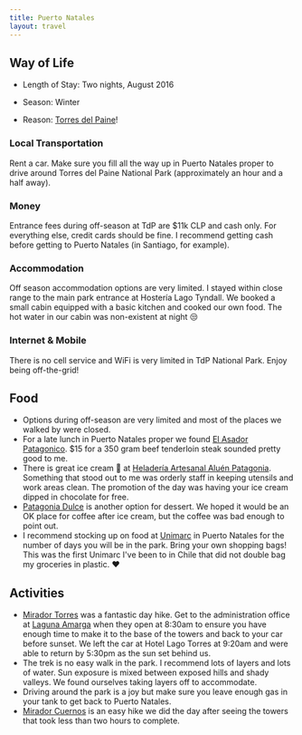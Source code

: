 ```yaml
---
title: Puerto Natales
layout: travel
---
```


## Way of Life
* Length of Stay: Two nights, August 2016

* Season: Winter

* Reason: [Torres del Paine](http://4sq.com/2a74n7C)!

### Local Transportation

Rent a car. Make sure you fill all the way up in Puerto Natales proper to drive
around Torres del Paine National Park (approximately an hour and a half away).

### Money

Entrance fees during off-season at TdP are $11k CLP and cash only.
For everything else, credit cards should be fine. I recommend getting cash before
getting to Puerto Natales (in Santiago, for example).

### Accommodation

Off season accommodation options are very limited. I stayed within close range to the
main park entrance at Hostería Lago Tyndall. We booked a small cabin equipped with a basic
kitchen and cooked our own food. The hot water in our cabin was non-existent at night :unamused:

### Internet & Mobile

There is no cell service and WiFi is very limited in TdP National Park. Enjoy being off-the-grid!

## Food

* Options during off-season are very limited and most of the places we walked by were closed.
* For a late lunch in Puerto Natales proper we found [El Asador Patagonico](http://4sq.com/2a2gDEF).
$15 for a 350 gram beef tenderloin steak sounded pretty good to me.
* There is great ice cream :ice_cream: at [Heladería Artesanal Aluén Patagonia](http://4sq.com/2anG8D0). Something that stood out to me was orderly staff in keeping utensils and work areas clean.
The promotion of the day was having your ice cream dipped in chocolate for free.
* [Patagonia Dulce](http://4sq.com/zdIIM4) is another option for dessert. We hoped it would be an OK place for coffee after ice cream, but the coffee was bad enough to point out.
* I recommend stocking up on food at [Unimarc](http://4sq.com/zm3SUU) in Puerto Natales for the number of days you will be in the park.
Bring your own shopping bags! This was the first Unimarc I've been to in Chile that did not double bag my groceries in plastic. :heart:

## Activities

* [Mirador Torres](http://www.trekkingchile.com/ES/trekking-torrespaine.htm) was a fantastic day hike. Get to the administration office at [Laguna Amarga](http://patagonia-chile.com/site/destinos/torres-del-paine/laguna-amarga/) when they open at 8:30am to ensure you
have enough time to make it to the base of the towers and back to your car before sunset. We left the car at Hotel Lago Torres at 9:20am
and were able to return by 5:30pm as the sun set behind us.
* The trek is no easy walk in the park. I recommend lots of layers and lots of water.
Sun exposure is mixed between exposed hills and shady valleys. We found ourselves taking layers off to accommodate.
* Driving around the park is a joy but make sure you leave enough gas in your tank to get back to Puerto Natales.
* [Mirador Cuernos](http://www.itorresdelpaine.com/torres-del-paine/atractivos/montanas/) is an easy hike we did the day after seeing the towers that took less than two hours to complete.

